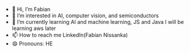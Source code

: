 - 👋 Hi, I’m Fabian
- 👀 I’m interested in AI, computer vision, and semiconductors 
- 🌱 I’m currently learning AI and machine learning, JS and Java I will be learning  aws later
- 📫 How to reach me LinkedIn(Fabian Nissanka)
- 😄 Pronouns: HE

<!---
nissank19/nissank19 is a ✨ special ✨ repository because its `README.md` (this file) appears on your GitHub profile.
You can click the Preview link to take a look at your changes.
--->
